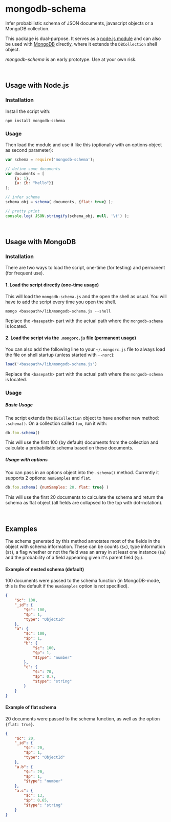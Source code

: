 mongodb-schema
==============

Infer probabilistic schema of JSON documents, javascript objects or a MongoDB collection. 

This package is dual-purpose. It serves as a [node.js module](#usage-with-nodejs) and can also be used with [MongoDB](#usage-with-mongodb) directly, where it extends the `DBCollection` shell object.

_mongodb-schema_ is an early prototype. Use at your own risk.

<br>

## Usage with Node.js

### Installation
Install the script with:

```
npm install mongodb-schema
```

### Usage 

Then load the module and use it like this (optionally with an options object as second parameter):
```js
var schema = require('mongodb-schema');

// define some documents
var documents = [
    {a: 1},
    {a: {b: "hello"}}
];

// infer schema
schema_obj = schema( documents, {flat: true} );

// pretty print
console.log( JSON.stringify(schema_obj, null, '\t') );
```


<br>


## Usage with MongoDB

### Installation

There are two ways to load the script, one-time (for testing) and permanent (for frequent use).

#### 1. Load the script directly (one-time usage)

This will load the `mongodb-schema.js` and the open the shell as usual. You will have to add the script every time you open the shell. 

```
mongo <basepath>/lib/mongodb-schema.js --shell
```

Replace the `<basepath>` part with the actual path where the `mongodb-schema` is located.

#### 2. Load the script via the `.mongorc.js` file (permanent usage)

You can also add the following line to your `~/.mongorc.js` file to always load the file on shell startup (unless started with `--norc`):

```js
load('<basepath>/lib/mongodb-schema.js')
```

Replace the `<basepath>` part with the actual path where the `mongodb-schema` is located.


### Usage

##### Basic Usage

The script extends the `DBCollection` object to have another new method: `.schema()`. On a collection called `foo`, run it with:

```js
db.foo.schema()
```

This will use the first 100 (by default) documents from the collection and calculate a probabilistic schema based on these documents.

##### Usage with options

You can pass in an options object into the `.schema()` method. Currently it supports 2 options: `numSamples` and `flat`.

```js
db.foo.schema( {numSamples: 20, flat: true} )
```

This will use the first 20 documents to calculate the schema and return the schema as flat object (all fields are collapsed to the top with dot-notation). 

<br>

## Examples 

The schema generated by this method annotates most of the fields in the object with schema information. These can be counts (`$c`), type information (`$t`), a flag whether or not the field was an array in at least one instance (`$a`) and the probability of a field appearing given it's parent field (`$p`).

#### Example of nested schema (default)

100 documents were passed to the schema function (in MongoDB-mode, this is the default if the `numSamples` option is not specified).

```json
{
    "$c": 100,
    "_id": {
        "$c": 100,
        "$p": 1, 
        "type": "ObjectId"
    },
    "a": {
        "$c": 100,
        "$p": 1,
        "b": {
            "$c": 100,
            "$p": 1,
            "$type": "number"
        },
        "c": {
            "$c": 70,
            "$p": 0.7,
            "$type": "string"
        }
    }
}
```


#### Example of flat schema

20 documents were passed to the schema function, as well as the option `{flat: true}`.

```json
{
    "$c": 20,
    "_id": {
        "$c": 20,
        "$p": 1, 
        "type": "ObjectId"
    },
    "a.b": {
        "$c": 20,
        "$p": 1,
        "$type": "number"
    },
    "a.c": {
        "$c": 13,
        "$p": 0.65,
        "$type": "string"
    }
}
```